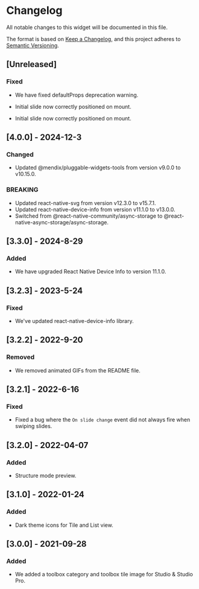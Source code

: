 # Changelog

All notable changes to this widget will be documented in this file.

The format is based on [Keep a Changelog](https://keepachangelog.com/en/1.0.0/), and this project adheres to [Semantic Versioning](https://semver.org/spec/v2.0.0.html).

## [Unreleased]

### Fixed

-   We have fixed defaultProps deprecation warning.
-   Initial slide now correctly positioned on mount.

-   Initial slide now correctly positioned on mount.

## [4.0.0] - 2024-12-3

### Changed

-   Updated @mendix/pluggable-widgets-tools from version v9.0.0 to v10.15.0.

### BREAKING

-   Updated react-native-svg from version v12.3.0 to v15.7.1.
-   Updated react-native-device-info from version v11.1.0 to v13.0.0.
-   Switched from @react-native-community/async-storage to @react-native-async-storage/async-storage.

## [3.3.0] - 2024-8-29

### Added

-   We have upgraded React Native Device Info to version 11.1.0.

## [3.2.3] - 2023-5-24

### Fixed

-   We've updated react-native-device-info library.

## [3.2.2] - 2022-9-20

### Removed

-   We removed animated GIFs from the README file.

## [3.2.1] - 2022-6-16

### Fixed

-   Fixed a bug where the `On slide change` event did not always fire when swiping slides.

## [3.2.0] - 2022-04-07

### Added

-   Structure mode preview.

## [3.1.0] - 2022-01-24

### Added

-   Dark theme icons for Tile and List view.

## [3.0.0] - 2021-09-28

### Added

-   We added a toolbox category and toolbox tile image for Studio & Studio Pro.

